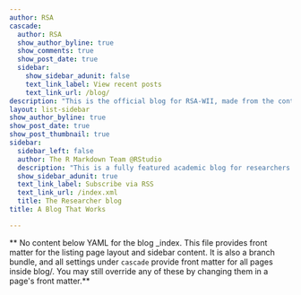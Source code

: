 ```yaml
---
author: RSA
cascade:
  author: RSA
  show_author_byline: true
  show_comments: true
  show_post_date: true
  sidebar:
    show_sidebar_adunit: false
    text_link_label: View recent posts
    text_link_url: /blog/
description: "This is the official blog for RSA-WII, made from the contributions of our members.\n"
layout: list-sidebar
show_author_byline: true
show_post_date: true
show_post_thumbnail: true
sidebar:
  sidebar_left: false
  author: The R Markdown Team @RStudio
  description: "This is a fully featured academic blog for researchers and students. Get in touch with RSA admins to feature your posts here. /n"
  show_sidebar_adunit: true
  text_link_label: Subscribe via RSS
  text_link_url: /index.xml
  title: The Researcher blog
title: A Blog That Works

---
```


** No content below YAML for the blog _index. This file provides front matter for the listing page layout and sidebar content. It is also a branch bundle, and all settings under `cascade` provide front matter for all pages inside blog/. You may still override any of these by changing them in a page's front matter.**

